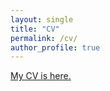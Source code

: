 ```yaml
---
layout: single
title: "CV"
permalink: /cv/
author_profile: true
---
```

[My CV is here.](http://weiliangliu-nus.github.io/files/Academic_CV.pdf)